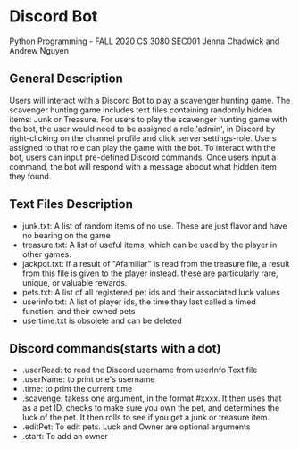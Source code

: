 # Discord Bot
Python Programming - FALL 2020 CS 3080 SEC001 Jenna Chadwick and Andrew Nguyen


## General Description
  Users will interact with a Discord Bot to play a scavenger hunting game. The scavenger hunting game includes text files containing randomly hidden items: Junk or Treasure.
  For users to play the scavenger hunting game with the bot, the user would need to be assigned a role,'admin', in Discord by right-clicking on the channel profile and click server settings-role.
  Users assigned to that role can play the game with the bot. To interact with the bot, users can input pre-defined Discord commands. 
  Once users input a command, the bot will respond with a message aboout what hidden item they found.
  

## Text Files Description
  * junk.txt: A list of random items of no use. These are just flavor and have no bearing on the game
  * treasure.txt: A list of useful items, which can be used by the player in other games.
  * jackpot.txt: If a result of "Afamiliar" is read from the treasure file, a result from this file is given to the player instead. these are particularly rare, unique, or valuable rewards.
  * pets.txt: A list of all registered pet ids and their associated luck values
  * userinfo.txt: A list of player ids, the time they last called a timed function, and their owned pets
  * usertime.txt is obsolete and can be deleted



## Discord commands(starts with a dot)
* .userRead: to read the Discord username from userInfo Text file
* .userName: to print one's username
* .time:  to print the current time
* .scavenge: takess one argument, in the format #xxxx. It then uses that as a pet ID, checks to make sure you own the pet, and determines the luck of the pet. It then rolls to see if you get a junk
  or treasure item.
* .editPet: To edit pets. Luck and Owner are optional arguments
* .start: To add an owner






